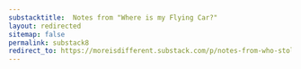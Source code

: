 ```yaml
---
substacktitle:  Notes from "Where is my Flying Car?"
layout: redirected
sitemap: false
permalink: substack8
redirect_to: https://moreisdifferent.substack.com/p/notes-from-who-stole-my-flying-car?r=60fy&utm_campaign=post&utm_medium=web
---
```

